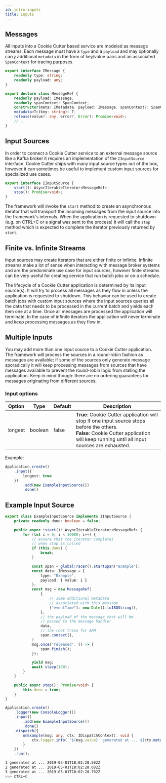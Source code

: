 ```yaml
---
id: intro-inputs
title: Inputs
---
```


## Messages

All inputs into a Cookie Cutter based service are modeled as message streams. Each message must have a `type` and a `payload` and may optionally carry additional `metadata` in the form of key/value pairs and an associated `SpanContext` for tracing purposes.

```typescript
export interface IMessage {
    readonly type: string;
    readonly payload: any;
}

export declare class MessageRef {
    readonly payload: IMessage;
    readonly spanContext: SpanContext;
    constructor(meta: IMetadata, payload: IMessage, spanContext?: SpanContext);
    metadata<T>(key: string): T;
    release(value?: any, error?: Error): Promise<void>;
    // ...
}
```

## Input Sources

In order to connect a Cookie Cutter service to an external message source like a Kafka broker it requires an implementation of the `IInputSource` interface. Cookie Cutter ships with many input source types out of the box, however it can sometimes be useful to implement custom input sources for specialized use cases. 

```typescript
export interface IInputSource {
    start(): AsyncIterableIterator<MessageRef>;
    stop(): Promise<void>;
}
```

The framework will invoke the `start` method to create an asynchronous iterator that will transport the incoming messages from the input source into the framework's internals. When the application is requested to shutdown (e.g. on CTRL+C or a signal was sent to the process) it will call the `stop` method which is expected to complete the iterator previously returned by `start`.

## Finite vs. Infinite Streams

Input sources may create iterators that are either finite or infinite. Infinite streams make a lot of sense when interacting with message broker systems and are the predominate use case for input sources, however finite streams can be very useful for creating service that run batch jobs or on a schedule.

The lifecycle of a Cookie Cutter application is determined by its input source(s). It will try to process all messages as they flow in unless the application is requested to shutdown. This behavior can be used to create batch jobs with custom input sources where the input sources queries all the data that needs to be processed in the current batch and yields each item one at a time. Once all messages are processed the application will terminate. In the case of infinite iterators the application will never terminate and keep processing messages as they flow in.

## Multiple Inputs

You may add more than one input source to a Cookie Cutter application. The framework will process the sources in a round-robin fashion as messages are available; if some of the sources only generate message sporadically it will keep processing messages from sources that have messages available to prevent the round-robin logic from stalling the application. Keep in mind though: there are no ordering guarantees for messages originating from different sources.

### Input options

| Option   | Type | Default | Description |
| -------- | -----| ------- | ----------- |
| longest  | boolean | false | <b>True</b>: Cookie Cutter application will stop If one input source stops before the others. <br /> <b>False</b>: Cookie Cutter application will keep running until all input sources are exhausted. |

Example:
```typescript
Application.create()
    .input({
        longest: true
    })
        .add(new ExampleInputSource())
        .done()
```
## Example Input Source

```typescript 
export class ExampleInputSource implements IInputSource {
    private readonly done: boolean = false;

    public async *start(): AsyncIterableIterator<MessageRef> {
        for (let i = 0; i < 10000; i++) {
            // ensure that the iterator completes
            // when stop is called
            if (this.done) {
                break;
            }

            const span = globalTracer().startSpan("example");
            const data: IMessage = {
                type: "Example",
                payload: { value: i }
            };
            const msg = new MessageRef(
                {
                    // some additional metadata
                    // associated with this message
                    ["eventTime"]: new Date().toISOString(),
                },
                // the payload of the message that will be
                // passed to the message handler
                data,
                // the root trace for APM
                span.context(), 
            )
            msg.once("released", () => {
                span.finish();
            });

            yield msg;
            await sleep(100);
        }
    }

    public async stop(): Promise<void> {
        this.done = true;
    }
}

Application.create()
    .logger(new ConsoleLogger())
    .input()
        .add(new ExampleInputSource())
        .done()
    .dispatch({
        onExample(msg: any, ctx: IDispatchContext): void {
            ctx.logger.info(`'${msg.value}' generated at ... ${ctx.metadata<string>("eventTime")}`);
        }
    })
    .run();
```

```bash
1 generated at ... 2019-05-01T18:02:28.502Z
2 generated at ... 2019-05-01T18:02:28.602Z
3 generated at ... 2019-05-01T18:02:28.702Z
>>> CTRL+C
```
